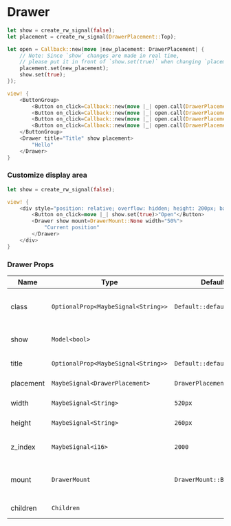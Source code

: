 # Drawer

```rust demo
let show = create_rw_signal(false);
let placement = create_rw_signal(DrawerPlacement::Top);

let open = Callback::new(move |new_placement: DrawerPlacement| {
    // Note: Since `show` changes are made in real time,
    // please put it in front of `show.set(true)` when changing `placement`.
    placement.set(new_placement);
    show.set(true);
});

view! {
    <ButtonGroup>
        <Button on_click=Callback::new(move |_| open.call(DrawerPlacement::Top))>"Top"</Button>
        <Button on_click=Callback::new(move |_| open.call(DrawerPlacement::Right))>"Right"</Button>
        <Button on_click=Callback::new(move |_| open.call(DrawerPlacement::Bottom))>"Bottom"</Button>
        <Button on_click=Callback::new(move |_| open.call(DrawerPlacement::Left))>"Left"</Button>
    </ButtonGroup>
    <Drawer title="Title" show placement>
        "Hello"
    </Drawer>
}
```

### Customize display area

```rust demo
let show = create_rw_signal(false);

view! {
    <div style="position: relative; overflow: hidden; height: 200px; background-color: #0078ff88;">
        <Button on_click=move |_| show.set(true)>"Open"</Button>
        <Drawer show mount=DrawerMount::None width="50%">
            "Current position"
        </Drawer>
    </div>
}
```

### Drawer Props

| Name | Type | Default | Desciption |
| --- | --- | --- | --- |
| class | `OptionalProp<MaybeSignal<String>>` | `Default::default()` | Addtional classes for the drawer element. |
| show | `Model<bool>` |  | Whether to show drawer. |
| title | `OptionalProp<MaybeSignal<String>>` | `Default::default()` | Drawer title. |
| placement | `MaybeSignal<DrawerPlacement>` | `DrawerPlacement::Right` | Drawer placement. |
| width | `MaybeSignal<String>` | `520px` | Drawer width. |
| height | `MaybeSignal<String>` | `260px` | Drawer height. |
| z_index | `MaybeSignal<i16>` | `2000` | z-index of the drawer. |
| mount | `DrawerMount` | `DrawerMount::Body` | Container node of the drawer. |
| children | `Children` |  | Drawer content. |
